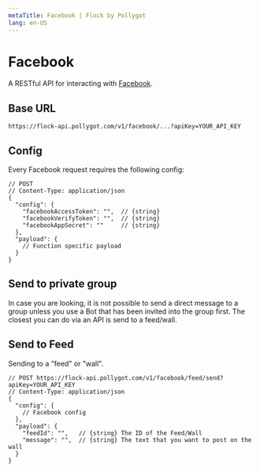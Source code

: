```yaml
---
metaTitle: Facebook | Flock by Pollygot
lang: en-US
---
```


# Facebook

A RESTful API for interacting with [Facebook](https://developers.facebook.com/tools/).

## Base URL

```
https://flock-api.pollygot.com/v1/facebook/...?apiKey=YOUR_API_KEY
```

## Config

Every Facebook request requires the following config:

```json5
// POST 
// Content-Type: application/json
{
  "config": { 
    "facebookAccessToken": "",  // {string} 
    "facebookVerifyToken": "",  // {string} 
    "facebookAppSecret": ""     // {string} 
  },
  "payload": { 
    // Function specific payload
  }
}
```

## Send to private group 

In case you are looking, it is not possible to send a direct message to a group unless you use a Bot that has been invited into the group first. The closest you can do via an API is send to a feed/wall.


## Send to Feed

Sending to a "feed" or "wall".

```json5
// POST https://flock-api.pollygot.com/v1/facebook/feed/send?apiKey=YOUR_API_KEY
// Content-Type: application/json
{
  "config": { 
    // Facebook config
  },
  "payload": { 
    "feedId": "",   // {string} The ID of the Feed/Wall
    "message": "",  // {string} The text that you want to post on the wall
  }
}
```